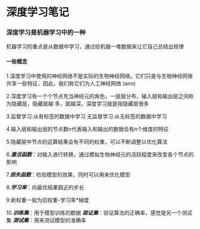 # 深度学习笔记

### 深度学习是机器学习中的一种

机器学习的重点是从数据中学习，通过给机器一堆数据来让它自己总结出规律



#### 一些概念

1.深度学习中使用的神经网络不是实际的生物神经网络。它们只是与生物神经网络共享一些特征，因此，我们称它们为人工神经网络 (ann)

2.深度学习有一个个节点充当神经元的角色，一层层分布，输入层和输出层之间称为隐藏层，隐藏层越                          多，就越深。深度学习就是指隐藏层很多

3.监督学习:从有标签的数据中学习
   无监督学习:从无标签的数据中学习

4.输入层和输出层的节点数n代表输入和输出的数据会有n个维度的特征

5.隐藏层中节点的运算结果会有不同的权重，可以不断调整以优化算法

6.***激活函数***：对输入进行转换，通过模拟生物神经元的活跃程度来改变各个节点的影响

7.***损失函数***：检验模型的效果，同时可以用来优化模型

8.***学习率***：向最优结果趋近的步长

9.新权重一般为旧权重-学习率*梯度

10.***训练集***：用于模型训练的数据           ***验证集***：验证算法的正确率，感觉是另一个测试集        ***测试集***：用来测试模型的准确率

